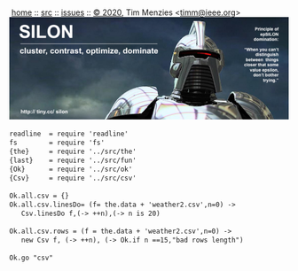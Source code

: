 <a name=top></a><p>       
&nbsp;[home](https://git.io/silon) ::
[src](https://github.com/timm/silon/raw/master/src) ::
[issues](https://git.io/silon) ::
<a href="https://github.com/timm/silon/raw/master/raw/master/LICENSE.md">&copy; 2020</a>,
Tim Menzies
<<a href="mailto:timm@ieee.org">timm&commat;ieee.org</a>>
<br>
[<img width=900 src="https://github.com/timm/silon/raw/master/etc/img/banner.jpg">](https://git.io/silon)<br>


    readline  = require 'readline'
    fs        = require 'fs'
    {the}     = require '../src/the'
    {last}    = require '../src/fun'
    {Ok}      = require '../src/ok'
    {Csv}     = require '../src/csv'
    
    Ok.all.csv = {}
    Ok.all.csv.linesDo= (f= the.data + 'weather2.csv',n=0) ->
       Csv.linesDo f,(-> ++n),(-> n is 20)

    Ok.all.csv.rows = (f = the.data + 'weather2.csv',n=0) ->
       new Csv f, (-> ++n), (-> Ok.if n ==15,"bad rows length")

    Ok.go "csv"
